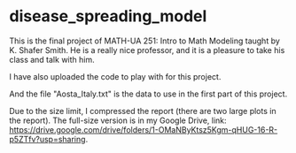 # disease_spreading_model
This is the final project of MATH-UA 251: Intro to Math Modeling taught by K. Shafer Smith. He is a really nice professor, and it is a pleasure to take his class and talk with him.

I have also uploaded the code to play with for this project.

And the file "Aosta_Italy.txt" is the data to use in the first part of this project.

Due to the size limit, I compressed the report (there are two large plots in the report). The full-size version is in my Google Drive, link: https://drive.google.com/drive/folders/1-OMaNByKtsz5Kgm-qHUG-16-R-p5ZTfv?usp=sharing.
